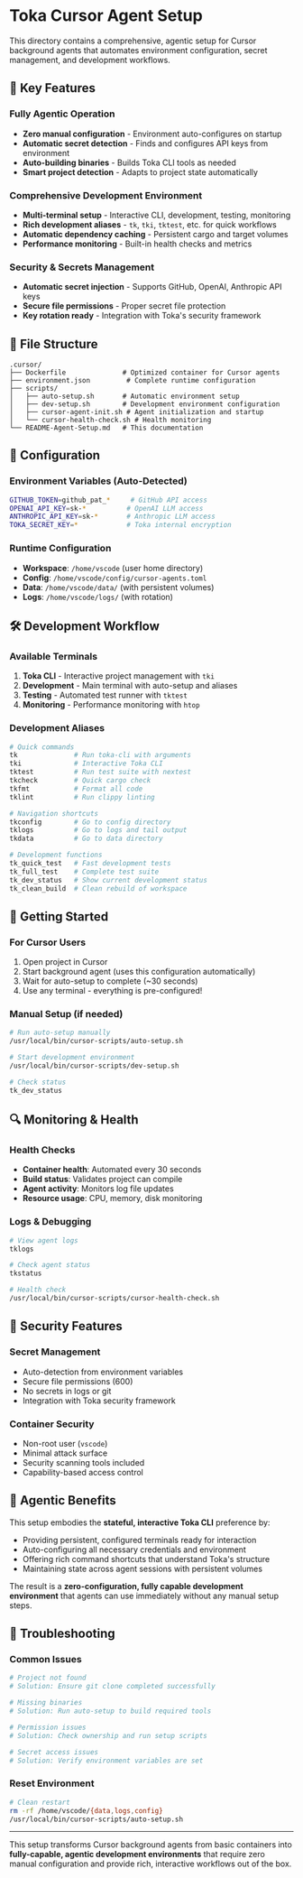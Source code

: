 # Toka Cursor Agent Setup

This directory contains a comprehensive, agentic setup for Cursor background agents that automates environment configuration, secret management, and development workflows.

## 🚀 **Key Features**

### **Fully Agentic Operation**
- **Zero manual configuration** - Environment auto-configures on startup
- **Automatic secret detection** - Finds and configures API keys from environment
- **Auto-building binaries** - Builds Toka CLI tools as needed
- **Smart project detection** - Adapts to project state automatically

### **Comprehensive Development Environment**
- **Multi-terminal setup** - Interactive CLI, development, testing, monitoring
- **Rich development aliases** - `tk`, `tki`, `tktest`, etc. for quick workflows
- **Automatic dependency caching** - Persistent cargo and target volumes
- **Performance monitoring** - Built-in health checks and metrics

### **Security & Secrets Management**
- **Automatic secret injection** - Supports GitHub, OpenAI, Anthropic API keys
- **Secure file permissions** - Proper secret file protection
- **Key rotation ready** - Integration with Toka's security framework

## 📁 **File Structure**

```
.cursor/
├── Dockerfile              # Optimized container for Cursor agents
├── environment.json         # Complete runtime configuration  
├── scripts/
│   ├── auto-setup.sh       # Automatic environment setup
│   ├── dev-setup.sh        # Development environment configuration
│   ├── cursor-agent-init.sh # Agent initialization and startup
│   └── cursor-health-check.sh # Health monitoring
└── README-Agent-Setup.md   # This documentation
```

## 🔧 **Configuration**

### **Environment Variables (Auto-Detected)**
```bash
GITHUB_TOKEN=github_pat_*     # GitHub API access
OPENAI_API_KEY=sk-*          # OpenAI LLM access  
ANTHROPIC_API_KEY=sk-*       # Anthropic LLM access
TOKA_SECRET_KEY=*            # Toka internal encryption
```

### **Runtime Configuration**
- **Workspace**: `/home/vscode` (user home directory)
- **Config**: `/home/vscode/config/cursor-agents.toml`
- **Data**: `/home/vscode/data/` (with persistent volumes)
- **Logs**: `/home/vscode/logs/` (with rotation)

## 🛠 **Development Workflow**

### **Available Terminals**
1. **Toka CLI** - Interactive project management with `tki`
2. **Development** - Main terminal with auto-setup and aliases
3. **Testing** - Automated test runner with `tktest`
4. **Monitoring** - Performance monitoring with `htop`

### **Development Aliases**
```bash
# Quick commands
tk              # Run toka-cli with arguments
tki             # Interactive Toka CLI
tktest          # Run test suite with nextest
tkcheck         # Quick cargo check
tkfmt           # Format all code
tklint          # Run clippy linting

# Navigation shortcuts  
tkconfig        # Go to config directory
tklogs          # Go to logs and tail output
tkdata          # Go to data directory

# Development functions
tk_quick_test   # Fast development tests
tk_full_test    # Complete test suite
tk_dev_status   # Show current development status
tk_clean_build  # Clean rebuild of workspace
```

## 🚦 **Getting Started**

### **For Cursor Users**
1. Open project in Cursor
2. Start background agent (uses this configuration automatically)
3. Wait for auto-setup to complete (~30 seconds)
4. Use any terminal - everything is pre-configured!

### **Manual Setup (if needed)**
```bash
# Run auto-setup manually
/usr/local/bin/cursor-scripts/auto-setup.sh

# Start development environment
/usr/local/bin/cursor-scripts/dev-setup.sh

# Check status
tk_dev_status
```

## 🔍 **Monitoring & Health**

### **Health Checks**
- **Container health**: Automated every 30 seconds
- **Build status**: Validates project can compile
- **Agent activity**: Monitors log file updates
- **Resource usage**: CPU, memory, disk monitoring

### **Logs & Debugging**
```bash
# View agent logs
tklogs

# Check agent status  
tkstatus

# Health check
/usr/local/bin/cursor-scripts/cursor-health-check.sh
```

## 🔐 **Security Features**

### **Secret Management**
- Auto-detection from environment variables
- Secure file permissions (600)
- No secrets in logs or git
- Integration with Toka security framework

### **Container Security**
- Non-root user (`vscode`)
- Minimal attack surface
- Security scanning tools included
- Capability-based access control

## 🎯 **Agentic Benefits**

This setup embodies the **stateful, interactive Toka CLI** preference by:
- Providing persistent, configured terminals ready for interaction
- Auto-configuring all necessary credentials and environment
- Offering rich command shortcuts that understand Toka's structure
- Maintaining state across agent sessions with persistent volumes

The result is a **zero-configuration, fully capable development environment** that agents can use immediately without any manual setup steps.

## 🐛 **Troubleshooting**

### **Common Issues**
```bash
# Project not found
# Solution: Ensure git clone completed successfully

# Missing binaries  
# Solution: Run auto-setup to build required tools

# Permission issues
# Solution: Check ownership and run setup scripts

# Secret access issues
# Solution: Verify environment variables are set
```

### **Reset Environment**
```bash
# Clean restart
rm -rf /home/vscode/{data,logs,config}
/usr/local/bin/cursor-scripts/auto-setup.sh
```

---

This setup transforms Cursor background agents from basic containers into **fully-capable, agentic development environments** that require zero manual configuration and provide rich, interactive workflows out of the box. 